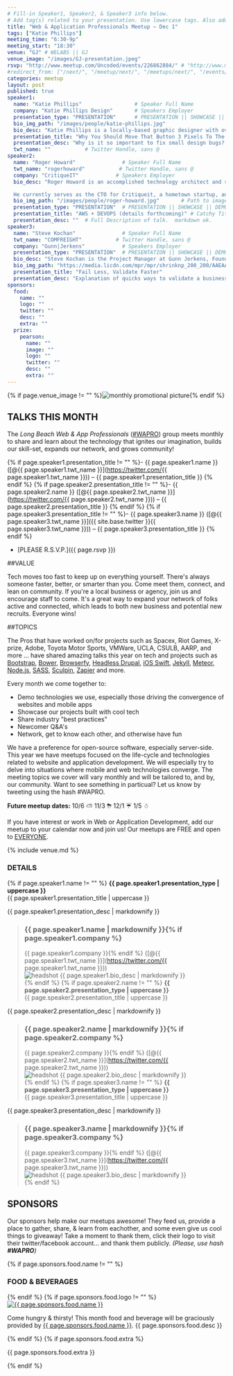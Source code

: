 ```yaml
---
# Fill-in Speaker1, Speaker2, & Speaker3 info below.
# Add tag(s) related to your presentation. Use lowercase tags. Also add "Your Name" as a tag.
title: "Web & Application Professionals Meetup – Dec 1"
tags: ["Katie Phillips"]
meeting_time: "6:30-9p"
meeting_start: "18:30"
venue: "GJ" # WELABS || GJ
venue_image: "/images/GJ-presentation.jpeg"
rsvp: "http://www.meetup.com/Uncoded/events/226862884/" # "http://www.meetup.com/Uncoded/events/225429587/"
#redirect_from: ["/next/", "/meetup/next/", "/meetups/next/", "/events/next/"]
categories: meetup
layout: post
published: true
speaker1:
  name: "Katie Phillips"                 # Speaker Full Name
  company: "Katie Phillips Design"       # Speakers Employer
  presentation_type: "PRESENTATION"      # PRESENTATION || SHOWCASE || DEMO || PANEL
  bio_img_path: "/images/people/katie-phillips.jpg"  
  bio_desc: "Katie Phillips is a locally-based graphic designer with over 15 years experience in web and print. She has worked with FOX on American Idol Season 8 and 9's website design, was art director for Edge Music Network's website, and has worked for Fortune 500 companies such as Macy's, Target, Bloomingdales, Wal-Mart, Sony, Warner Bros. She's also worked with celebrities such as rapper Too Short, singer-songwriter Leonard Cohen, and rock idol Steven Tyler of Aerosmith. She graduated Otis College of Art and Design in 2000 with a BFA in Illustration and began her own design company, Katie Phillips Design, in 2012. Katie is passionate about design and details and loves design make-overs. When she's not at the computer you can find her hanging out with her art collective Squeeze, painting, hiking, and networking!"           # Speaker Biography. markdown ok.
  presentation_title: "Why You Should Move That Button 3 Pixels To The Left" # Catchy Title of Presentation.
  presentation_desc: "Why is it so important to fix small design bugs? Will it really improve the product that much? YES. A trust-worthy website is both functional and shows aligned elements along with elegant interactions. Learn more about how you can work with your designer to create gorgeous, functional websites with designer Katie Phillips."  # Full Description of talk.  markdown ok.
  twt_name: ""           # Twitter Handle, sans @
speaker2:
  name: "Roger Howard"               # Speaker Full Name
  twt_name: "rogerhoward"           # Twitter Handle, sans @
  company: "CritiqueIT"            # Speakers Employer
  bio_desc: "Roger Howard is an accomplished technology architect and software developer with a focus on  the intersection of creative media and technology. After more than fifteen years in senior roles at iconic organizations such as The Getty, Blizzard, and Playboy, Roger traded in the comfortable confines of corporate culture to follow his passions and need for self-determination.

  He currently serves as the CTO for Critique­it, a hometown startup, and provides strategic technology consulting and software development services to non­profits such as museums and charities. Roger has too many side projects and interests, and not enough hours in the day."           # Speaker Biography. markdown ok.
  bio_img_path: "/images/people/roger-howard.jpg"       # Path to image, ex: '/images/people/foobar.jpg'
  presentation_type: "PRESENTATION"  # PRESENTATION || SHOWCASE || DEMO || PANEL
  presentation_title: "AWS + DEVOPS (details forthcoming)" # Catchy Title of Presentation.
  presentation_desc: ""  # Full Description of talk.  markdown ok.
speaker3:
  name: "Steve Kochan"               # Speaker Full Name
  twt_name: "COMFREIGHT"           # Twitter Handle, sans @
  company: "Gunn|Jerkens"            # Speakers Employer
  presentation_type: "PRESENTATION"  # PRESENTATION || SHOWCASE || DEMO || PANEL
  bio_desc: "Steve Kochan is the Project Manager at Gunn Jerkens, Founder and CEO of ComFreight.com (a bootstrapped and recently profitable SaaS startup from Long Beach) and former Executive Director of LB Tech."
  bio_img_path: "https://media.licdn.com/mpr/mpr/shrinknp_200_200/AAEAAQAAAAAAAAPHAAAAJGUyMTBmNzNhLTI5NjgtNDVjZC04NmVjLThmN2NhODRiZDcyNQ.jpg"
  presentation_title: "Fail Less, Validate Faster"
  presentation_desc: "Explanation of quicks ways to validate a business or application idea using quick to deploy forms or landing pages and a small paid advertising budget using PPC to find out if that idea is really worth doing. Find out if your idea has actual interest and initial traction and quickly ascertain your initial cost per acquisition before building the entire product. Intro to product marketing research."
sponsors:
  food:
    name: ""
    logo: ""
    twitter: ""
    desc: ""
    extra: ""
  prize:
    pearson:
      name: ""
      image: ""
      logo: ""
      twitter: ""
      desc: ""
      extra: ""
---
```


{% if page.venue_image != "" %}<img src="{{ base.url }}{{ page.venue_image }}" alt="monthly promotional picture">{% endif %}

## TALKS THIS MONTH  
The _Long Beach Web & App Professionals_ ([#WAPRO](https://twitter.com/intent/tweet?text=I%27m%20excited%20for%20the%20%23WAPRO%20meetup%20this%20month!%20meetup.com%2Funcoded%2Fevents%2F%20%40uncodedlb%20%23uncoded)) group meets monthly to share and learn about the technology that ignites our imagination, builds our skill-set, expands our network, and grows community!

{% if page.speaker1.presentation_title != ""  %}- {{ page.speaker1.name }} ([@{{ page.speaker1.twt_name }}](https://twitter.com/{{ page.speaker1.twt_name }})) – {{ page.speaker1.presentation_title }}  {% endif %}
{% if page.speaker2.presentation_title != ""  %}- {{ page.speaker2.name }} ([@{{ page.speaker2.twt_name }}](https://twitter.com/{{ page.speaker2.twt_name }})) – {{ page.speaker2.presentation_title }}  {% endif %}
{% if page.speaker3.presentation_title != ""  %}- {{ page.speaker3.name }} ([@{{ page.speaker3.twt_name }}]({{ site.base.twitter }}{{ page.speaker3.twt_name }})) – {{ page.speaker3.presentation_title }}  {% endif %}
- [PLEASE R.S.V.P.]({{ page.rsvp }})

<!--more-->
##VALUE

Tech moves too fast to keep up on everything yourself.  There's always someone faster, better, or smarter than you.  Come meet them, connect, and lean on community.  If you're a local business or agency, join us and encourage staff to come.  It's a great way to expand your network of folks active and connected, which leads to both new business and potential new recruits.  Everyone wins!


##TOPICS

The Pros that have worked on/for projects such as Spacex, Riot Games, X-prize, Adobe, Toyota Motor Sports, VMWare, UCLA, CSULB, AARP, and more ... have shared amazing talks this year on tech and projects such as [Bootstrap](http://getbootstrap.com/), [Bower](http://bower.io), [Browserfy](http://browserify.org/), [Headless Drupal](https://github.com/davidhwang/horseman), [iOS Swift](https://developer.apple.com/swift/), [Jekyll](http://jekyllrb.com), [Meteor](https://www.meteor.com/), [Node.js](https://iojs.org/en/), [SASS](http://sass-lang.com/), [Sculpin](http://sculpin.io), [Zapier](http://zapier.com) and more.

Every month we come together to:

* Demo technologies we use, especially those driving the convergence of websites and mobile apps
* Showcase our projects built with cool tech
* Share industry "best practices"
* Newcomer Q&A's
* Network, get to know each other, and otherwise have fun

We have a preference for open-source software, especially server-side.  This year we have meetups focused on the life-cycle and technologies related to website and application development.  We will especially try to delve into situations where mobile and web technologies converge.  The meeting topics we cover will vary monthly and will be tailored to, and by, our community.  Want to see something in particual?  Let us know by tweeting using the hash #WAPRO.  

**Future meetup dates:**  10/6  ⛅  11/3  ⛈  12/1  ☔  1/5  ☃

If you have interest or work in Web or Application Development, add our meetup to your calendar now and join us! Our meetups are FREE and open to [EVERYONE](https://github.com/uncodedlb/uncoded-policies).


{% include venue.md %}


### DETAILS  
{% if page.speaker1.name != "" %}
**{{ page.speaker1.presentation_type | uppercase }}**  
{{ page.speaker1.presentation_title | uppercase }}  

{{ page.speaker1.presentation_desc | markdownify }}  

> ### {{ page.speaker1.name | markdownify }}{% if page.speaker1.company %}
> {{ page.speaker1.company }}{% endif %}  ([@{{ page.speaker1.twt_name }}](https://twitter.com/{{ page.speaker1.twt_name }}))  
> <img src="{{ site.baseurl }}{{ page.speaker1.bio_img_path }}" alt="headshot" class="headshot">
> {{ page.speaker1.bio_desc | markdownify }}  
{% endif %}
{% if page.speaker2.name != ""  %}
**{{ page.speaker2.presentation_type | uppercase }}**  
{{ page.speaker2.presentation_title | uppercase }}

{{ page.speaker2.presentation_desc | markdownify }}  

> ### {{ page.speaker2.name | markdownify }}{% if page.speaker2.company %}
> {{ page.speaker2.company }}{% endif %}  ([@{{ page.speaker2.twt_name }}](https://twitter.com/{{ page.speaker2.twt_name }}))  
> <img src="{{ site.baseurl }}{{ page.speaker2.bio_img_path }}" alt="headshot" class="headshot">
> {{ page.speaker2.bio_desc | markdownify }}  
{% endif %}
{% if page.speaker3.name != ""  %}
**{{ page.speaker3.presentation_type | uppercase }}**  
{{ page.speaker3.presentation_title | uppercase }}

{{ page.speaker3.presentation_desc | markdownify }}  

> ### {{ page.speaker3.name | markdownify }}{% if page.speaker3.company %}
> {{ page.speaker3.company }}{% endif %}  ([@{{ page.speaker3.twt_name }}](https://twitter.com/{{ page.speaker3.twt_name }}))  
> <img src="{{ site.baseurl }}{{ page.speaker3.bio_img_path }}" alt="headshot" class="headshot">
> {{ page.speaker3.bio_desc | markdownify }}  
{% endif %}



## SPONSORS

Our sponsors help make our meetups awesome! They feed us, provide a place to gather, share, & learn from eachother, and some even give us cool things to giveaway!  Take a moment to thank them, click their logo to visit their twitter/facebook account... and thank them publicly.  *(Please, use hash __#WAPRO__)*

{% if page.sponsors.food.name != "" %}
### FOOD & BEVERAGES
{% endif %}
{% if page.sponsors.food.logo != "" %}<a href="{{ site.base.twitter }}{{ page.sponsors.food.twitter }}" target="_blank"><img class="logo" src='{{ page.sponsors.food.logo }}' alt='{{ page.sponsors.food.name }}'></a>
<p>Come hungry & thirsty! This month food and beverage will be graciously provided by <a href="{{ site.base.twitter }}{{ page.sponsors.food.twitter }}" target="_blank">{{ page.sponsors.food.name }}</a>.  {{ page.sponsors.food.desc }}</p>{% endif %}
{% if page.sponsors.food.extra %}<p>{{ page.sponsors.food.extra }}</p>{% endif %}
